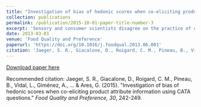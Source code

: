 ```yaml
---
title: "Investigation of bias of hedonic scores when co-eliciting product attribute information using CATA questions"
collection: publications
permalink: /publication/2015-10-01-paper-title-number-3
excerpt: 'Sensory and consumer scientists disagree on the practice of concurrently obtaining sensory information in hedonic tests. This is in part due to different mindsets about what consumers are able to do and evidence that such co-elicitation may bias hedonic scores. Check-all-that-apply (CATA) questions have been claimed to have a smaller effect on hedonic scores than other attribute such as just-about-right or intensity scales. In this research, nine studies using consumers as participants examined effects on hedonic product scores when sensory attribute information was co-elicited using CATA questions. The use of CATA concurrently with hedonic was benchmarked against concurrent attribute liking scores, attribute intensity scores and just-about-right scaling...'
date: 2013-03-01
venue: 'Food Quality and Preference'
paperurl: 'https://doi.org/10.1016/j.foodqual.2013.06.001'
citation: 'Jaeger, S. R., Giacalone, D., Roigard, C. M., Pineau, B., Vidal, L., Giménez, A., ... & Ares, G. (2015). "Investigation of bias of hedonic scores when co-eliciting product attribute information using CATA questions." <i>Food Quality and Preference, 30</i>, 242-249'
---
```


[Download paper here](https://doi.org/10.1016/j.foodqual.2013.06.001)

Recommended citation: Jaeger, S. R., Giacalone, D., Roigard, C. M., Pineau, B., Vidal, L., Giménez, A., ... & Ares, G. (2015). "Investigation of bias of hedonic scores when co-eliciting product attribute information using CATA questions." <i>Food Quality and Preference, 30</i>, 242-249.
